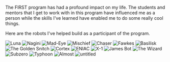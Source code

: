 The FIRST program has had a profound impact on my life. The students and mentors that I get to work with in this program have influenced me as a person while the skills I've learned have enabled me to do some really cool things. 

Here are the robots I've helped build as a participant of the program.

![](https://i.imgur.com/SsO8cram.png "Luna") ![](https://i.imgur.com/HZStqbcm.jpg "Nagini") ![](https://i.imgur.com/aeWaGbtm.jpg "Mad-Eye") ![](https://i.imgur.com/GfKI9Pjm.jpg "Mischief") ![](https://i.imgur.com/j64vwFPm.jpg "Chaser") ![](https://i.imgur.com/0vceEnqm.jpg "Fawkes")  ![](https://i.imgur.com/IP2E5iQm.jpg "Basilisk") ![](https://i.imgur.com/kwMCjdHm.jpg "The Golden Snitch") 
![](https://i.imgur.com/ZKOR1Vam.jpg "Cortex") ![](https://i.imgur.com/djcFXSpm.jpg "ENIAC") ![](https://i.imgur.com/VJEp60Vm.jpg "X-1") ![](https://i.imgur.com/wwQPFRnm.jpg "James Bot") ![](https://i.imgur.com/KzRO0cRm.jpg "The Wizard") 
![](https://i.imgur.com/sfQbyNhm.jpg "Subzero")
![](https://i.imgur.com/LAttoFrm.jpg "Typhoon") ![](https://i.imgur.com/WUJFcELm.jpg "Almost") ![](https://i.imgur.com/MDA0Doim.jpg "untitled")
